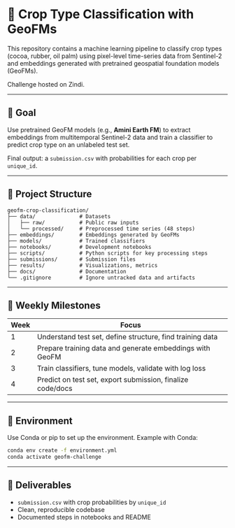 # 🌾 Crop Type Classification with GeoFMs

This repository contains a machine learning pipeline to classify crop types (cocoa, rubber, oil palm) using pixel-level time-series data from Sentinel-2 and embeddings generated with pretrained geospatial foundation models (GeoFMs).

Challenge hosted on Zindi.

---

## 🚀 Goal

Use pretrained GeoFM models (e.g., **Amini Earth FM**) to extract embeddings from multitemporal Sentinel-2 data and train a classifier to predict crop type on an unlabeled test set.

Final output: a `submission.csv` with probabilities for each crop per `unique_id`.

---

## 📁 Project Structure

```
geofm-crop-classification/
├── data/              # Datasets
│   ├── raw/           # Public raw inputs
│   └── processed/     # Preprocessed time series (48 steps)
├── embeddings/        # Embeddings generated by GeoFMs
├── models/            # Trained classifiers
├── notebooks/         # Development notebooks
├── scripts/           # Python scripts for key processing steps
├── submissions/       # Submission files
├── results/           # Visualizations, metrics
├── docs/              # Documentation
└── .gitignore         # Ignore untracked data and artifacts
```

---

## 📅 Weekly Milestones

| Week | Focus                                |
|------|---------------------------------------|
| 1    | Understand test set, define structure, find training data |
| 2    | Prepare training data and generate embeddings with GeoFM |
| 3    | Train classifiers, tune models, validate with log loss    |
| 4    | Predict on test set, export submission, finalize code/docs|

---

## 🧪 Environment

Use Conda or pip to set up the environment. Example with Conda:

```bash
conda env create -f environment.yml
conda activate geofm-challenge
```

---

## 📝 Deliverables

- `submission.csv` with crop probabilities by `unique_id`
- Clean, reproducible codebase
- Documented steps in notebooks and README

